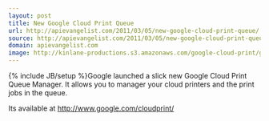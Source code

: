 ```yaml
---
layout: post
title: New Google Cloud Print Queue
url: http://apievangelist.com/2011/03/05/new-google-cloud-print-queue/
source: http://apievangelist.com/2011/03/05/new-google-cloud-print-queue/
domain: apievangelist.com
image: http://kinlane-productions.s3.amazonaws.com/google-cloud-print/google-cloud-print-queue-1.png
---
```

{% include JB/setup %}Google launched a slick new Google Cloud Print Queue Manager. It allows you to manager your cloud printers and the print jobs in the queue.

Its available at http://www.google.com/cloudprint/
